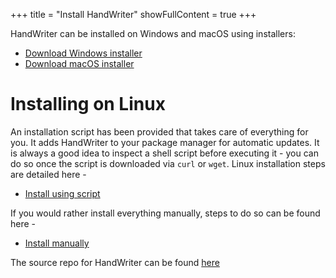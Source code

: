 +++
title = "Install HandWriter"
showFullContent = true
+++

HandWriter can be installed on Windows and macOS using installers:
* [Download Windows installer](https://github.com/SaurusXI/HandwritingParser/releases/download/1.0.0/Windows.Installer.zip)
* [Download macOS installer](https://github.com/SaurusXI/HandwritingParser/releases/download/1.0.0/macOS.dmg.zip)

# Installing on Linux
An installation script has been provided that takes care of everything for you. It adds HandWriter to your package manager for automatic updates. It is always a good idea to inspect a shell script before executing it - you can do so once the script is downloaded via `curl` or `wget`. Linux installation steps are detailed here -
* [Install using script](/installer/linux/) 

If you would rather install everything manually, steps to do so can be found here -
* [Install manually](/installer/manual_install/)

The source repo for HandWriter can be found [here](https://github.com/GDGVIT/HandWriter)
